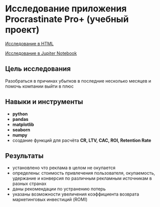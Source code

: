 # Исследование приложения Procrastinate Pro+ (учебный проект)

[Исследование в HTML](https://alexslobodskoj.github.io/Portfolio/Entertainment_App/entertainment_app.html)

[Исследование в Jupiter Notebook](https://github.com/AlexSlobodskoj/Portfolio/blob/main/Entertainment_App/entertainment_app.ipynb)

## Цель исследования

Разобраться в причинах убытков в последние несколько месяцев и помочь компании выйти в плюс

## Навыки и инструменты

- **python**
- **pandas**
- **matplotlib**
- **seaborn**
- **numpy**
- создание функций для расчёта **CR, LTV, CAC, ROI, Retention Rate**

## Результаты

- установлено что реклама в целом не окупается
- определены: стоимость привлечения пользователя, окупаемость, удержание и конверсия по различным рекламным источникам в разных странах
- даны рекомендации по устранению потерь
- указаны возможности увеличения коэффициента возврата маркетинговых инвестиций (ROMI)
